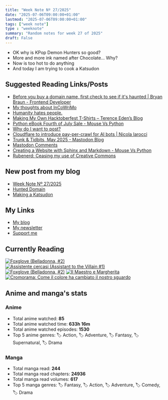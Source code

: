 ```yaml
---
title: "Week Note Nº 27/2025"
date: "2025-07-06T09:00:00+01:00"
lastmod: "2025-07-06T09:00:00+01:00"
tags: ["week note"]
type : "weeknote"
summary: "Random notes for week 27 of 2025"
draft: False
---
```


- OK why is KPop Demon Hunters so good?
- More and more ink named after Chocolate... Why?
- Now is too hot to do anything
- And today I am trying to cook a Katsudon

## Suggested Reading Links/Posts
- [Before you buy a domain name, first check to see if it's haunted |  Bryan Braun - Frontend Developer](https://www.bryanbraun.com/2024/10/25/before-you-buy-a-domain-name-first-check-to-see-if-its-haunted/?utm_source=fundor333.com)
- [My thoughts about InCoWriMo](https://www.maaikebrinkhof.nl/my-thoughts-about-incowrimo/?utm_source=fundor333.com)
- [Humanity hates people.](https://www.maaikebrinkhof.nl/humanity-hates-people/?utm_source=fundor333.com)
- [Making My Own Hacktoberfest T-Shirts – Terence Eden’s Blog](https://shkspr.mobi/blog/2025/07/making-my-own-hacktoberfest-t-shirts/?utm_source=fundor333.com)
- [Python eBook Fourth of July Sale - Mouse Vs Python](https://www.blog.pythonlibrary.org/2025/07/03/python-ebook-fourth-of-july-sale/?utm_source=fundor333.com)
- [Why do I want to post?](https://json.blog/2025/07/01/why-do-i-want-to.html?utm_source=fundor333.com)
- [Cloudflare to introduce pay-per-crawl for AI bots | Nicola Iarocci](https://nicolaiarocci.com/cloudflare-to-introduce-pay-per-crawl-for-ai-bots/?utm_source=fundor333.com)
- [Trunk & Tidbits, May 2025 - Mastodon Blog](https://blog.joinmastodon.org/2025/06/trunk-tidbits-may-2025/?utm_source=fundor333.com)
- [Mastodon Comments](https://beej.us/blog/data/mastodon-comments/?utm_source=fundor333.com)
- [Creating a Website with Sphinx and Markdown - Mouse Vs Python](https://www.blog.pythonlibrary.org/2025/07/01/creating-a-website-with-sphinx-and-markdown/?utm_source=fundor333.com)
- [Rubenerd: Ceasing my use of Creative Commons](https://rubenerd.com/ceasing-my-use-of-creative-commons/?utm_source=fundor333.com)
## New post from my blog
- [Week Note Nº 27/2025](https://fundor333.com/weeknotes/2025/27/?utm_source=fundor333.com)
- [Hunted Domain](https://fundor333.com/micro/2025/07/hunted-domain/?utm_source=fundor333.com)
- [Making a Katsudon](https://fundor333.com/micro/2025/07/making-a-katsudon/?utm_source=fundor333.com)

## My Links
- [My blog](https://www.fundor333.com)
- [My newsletter](https://newsletter.digitaltearoom.com)
- [Support me](https://ko-fi.com/fundor333)

## Currently Reading
[![Foxglove (Belladonna, #2)](https://i.gr-assets.com/images/S/compressed.photo.goodreads.com/books/1677904559l/74891101._SX98_.jpg)](https://www.goodreads.com/review/show/7711062265?utm_medium=api&utm_source=rss) [![Assistente cercasi (Assistant to the Villain #1)](https://i.gr-assets.com/images/S/compressed.photo.goodreads.com/books/1712603576l/211060482._SX98_.jpg)](https://www.goodreads.com/review/show/7698115029?utm_medium=api&utm_source=rss) [![Foxglove (Belladonna, #2)](https://i.gr-assets.com/images/S/compressed.photo.goodreads.com/books/1714663422l/211170617._SX98_.jpg)](https://www.goodreads.com/review/show/7583111149?utm_medium=api&utm_source=rss) [![Il Maestro e Margherita](https://i.gr-assets.com/images/S/compressed.photo.goodreads.com/books/1449182290l/28095021._SX98_.jpg)](https://www.goodreads.com/review/show/7613476820?utm_medium=api&utm_source=rss) [![Cromorama: Come il colore ha cambiato il nostro sguardo](https://i.gr-assets.com/images/S/compressed.photo.goodreads.com/books/1505808761l/36266532._SX98_.jpg)](https://www.goodreads.com/review/show/5993206761?utm_medium=api&utm_source=rss) 

## Anime and manga's stats

### **Anime**
- Total anime watched: **85**
- Total anime watched time: **633h 16m**
- Total anime watched episodes: **1530**
- Top 5 anime genres: 🏷️ Action, 🏷️ Adventure, 🏷️ Fantasy, 🏷️ Supernatural, 🏷️ Drama

### **Manga**
- Total manga read: **244**
- Total manga read chapters: **24936**
- Total manga read volumes: **617**
- Top 5 manga genres: 🏷️ Fantasy, 🏷️ Action, 🏷️ Adventure, 🏷️ Comedy, 🏷️ Drama
